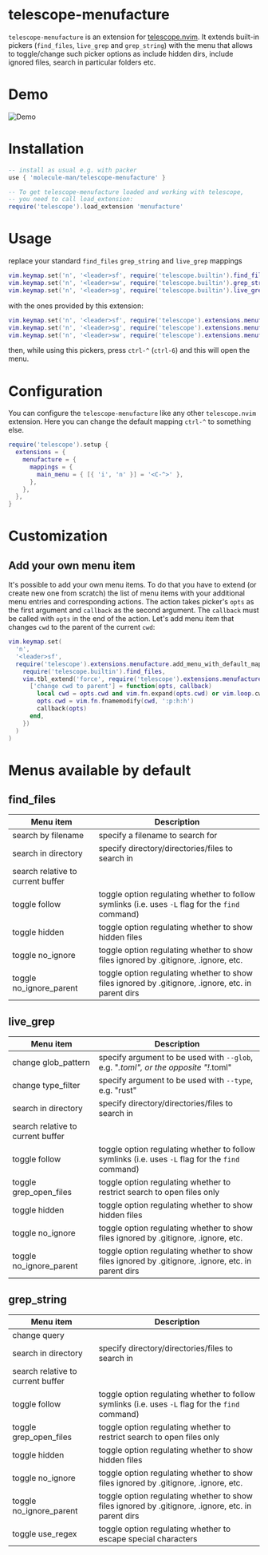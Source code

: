 # telescope-menufacture

`telescope-menufacture` is an extension for [telescope.nvim](https://github.com/nvim-telescope/telescope.nvim). It extends built-in pickers (`find_files`, `live_grep` and `grep_string`) with the menu that allows to toggle/change such picker options as include hidden dirs, include ignored files, search in particular folders etc.

# Demo

![Demo](https://user-images.githubusercontent.com/1415116/217057418-599761f2-0487-475e-9fce-4ed6352a0547.gif)

# Installation

```lua
-- install as usual e.g. with packer
use { 'molecule-man/telescope-menufacture' }

-- To get telescope-menufacture loaded and working with telescope,
-- you need to call load_extension:
require('telescope').load_extension 'menufacture'
```

# Usage

replace your standard `find_files` `grep_string` and `live_grep` mappings

```lua
vim.keymap.set('n', '<leader>sf', require('telescope.builtin').find_files)
vim.keymap.set('n', '<leader>sw', require('telescope.builtin').grep_string)
vim.keymap.set('n', '<leader>sg', require('telescope.builtin').live_grep)
```

with the ones provided by this extension:

```lua
vim.keymap.set('n', '<leader>sf', require('telescope').extensions.menufacture.find_files)
vim.keymap.set('n', '<leader>sg', require('telescope').extensions.menufacture.live_grep)
vim.keymap.set('n', '<leader>sw', require('telescope').extensions.menufacture.grep_string)
```

then, while using this pickers, press `ctrl-^` (`ctrl-6`) and this will open the menu.

# Configuration

You can configure the `telescope-menufacture` like any other `telescope.nvim` extension.
Here you can change the default mapping `ctrl-^` to something else.

```lua
require('telescope').setup {
  extensions = {
    menufacture = {
      mappings = {
        main_menu = { [{ 'i', 'n' }] = '<C-^>' },
      },
    },
  },
}

```

# Customization

## Add your own menu item

It's possible to add your own menu items. To do that you have to extend (or create new one from scratch) the list of menu items with your additional menu entries and corresponding actions. The action takes picker's `opts` as the first argument and `callback` as the second argument. The `callback` must be called with `opts` in the end of the action. Let's add menu item that changes `cwd` to the parent of the current `cwd`:

```lua
vim.keymap.set(
  'n',
  '<leader>sf',
  require('telescope').extensions.menufacture.add_menu_with_default_mapping(
    require('telescope.builtin').find_files,
    vim.tbl_extend('force', require('telescope').extensions.menufacture.find_files_menu, {
      ['change cwd to parent'] = function(opts, callback)
        local cwd = opts.cwd and vim.fn.expand(opts.cwd) or vim.loop.cwd()
        opts.cwd = vim.fn.fnamemodify(cwd, ':p:h:h')
        callback(opts)
      end,
    })
  )
)

```

# Menus available by default

## find_files

| Menu item                         | Description                                                                                        |
| --------------------------------- | -------------------------------------------------------------------------------------------------- |
| search by filename                | specify a filename to search for                                                                   |
| search in directory               | specify directory/directories/files to search in                                                   |
| search relative to current buffer |                                                                                                    |
| toggle follow                     | toggle option regulating whether to follow symlinks (i.e. uses `-L` flag for the `find` command)   |
| toggle hidden                     | toggle option regulating whether to show hidden files                                              |
| toggle no_ignore                  | toggle option regulating whether to show files ignored by .gitignore, .ignore, etc.                |
| toggle no_ignore_parent           | toggle option regulating whether to show files ignored by .gitignore, .ignore, etc. in parent dirs |

## live_grep

| Menu item                         | Description                                                                                        |
| --------------------------------- | -------------------------------------------------------------------------------------------------- |
| change glob_pattern               | specify argument to be used with `--glob`, e.g. "*.toml", or the opposite "!*.toml"                |
| change type_filter                | specify argument to be used with `--type`, e.g. "rust"                                             |
| search in directory               | specify directory/directories/files to search in                                                   |
| search relative to current buffer |                                                                                                    |
| toggle follow                     | toggle option regulating whether to follow symlinks (i.e. uses `-L` flag for the `find` command)   |
| toggle grep_open_files            | toggle option regulating whether to restrict search to open files only                             |
| toggle hidden                     | toggle option regulating whether to show hidden files                                              |
| toggle no_ignore                  | toggle option regulating whether to show files ignored by .gitignore, .ignore, etc.                |
| toggle no_ignore_parent           | toggle option regulating whether to show files ignored by .gitignore, .ignore, etc. in parent dirs |

## grep_string

| Menu item                         | Description                                                                                        |
| --------------------------------- | -------------------------------------------------------------------------------------------------- |
| change query                      |                                                                                                    |
| search in directory               | specify directory/directories/files to search in                                                   |
| search relative to current buffer |                                                                                                    |
| toggle follow                     | toggle option regulating whether to follow symlinks (i.e. uses `-L` flag for the `find` command)   |
| toggle grep_open_files            | toggle option regulating whether to restrict search to open files only                             |
| toggle hidden                     | toggle option regulating whether to show hidden files                                              |
| toggle no_ignore                  | toggle option regulating whether to show files ignored by .gitignore, .ignore, etc.                |
| toggle no_ignore_parent           | toggle option regulating whether to show files ignored by .gitignore, .ignore, etc. in parent dirs |
| toggle use_regex                  | toggle option regulating whether to escape special characters                                      |
